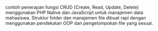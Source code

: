 contoh penerapan fungsi CRUD (Create, Read, Update, Delete) menggunakan PHP Native dan JavaScript untuk manajemen data mahasiswa. Struktur folder dan manajemen file dibuat rapi dengan menggunakan pendekatan OOP dan pengelompokan file yang sesuai.
